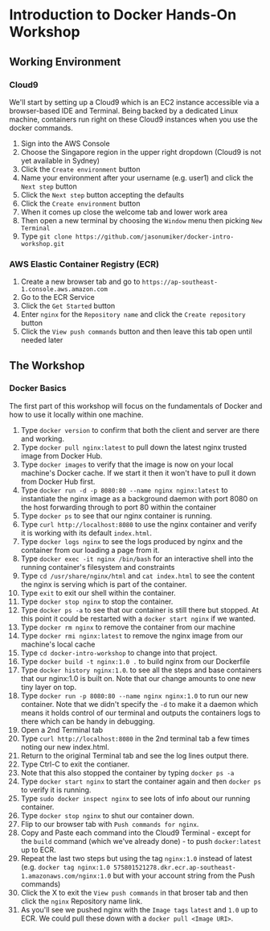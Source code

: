 # Introduction to Docker Hands-On Workshop

## Working Environment

### Cloud9
We'll start by setting up a Cloud9 which is an EC2 instance accessible via a browser-based IDE and Terminal. Being backed by a dedicated Linux machine, containers run right on these Cloud9 instances when you use the docker commands.

1. Sign into the AWS Console
1. Choose the Singapore region in the upper right dropdown (Cloud9 is not yet available in Sydney)
1. Click the `Create environment` button
1. Name your environment after your username (e.g. user1) and click the `Next step` button
1. Click the `Next step` button accepting the defaults
1. Click the `Create environment` button
1. When it comes up close the welcome tab and lower work area
1. Then open a new terminal by choosing the `Window` menu then picking `New Terminal`
1. Type `git clone https://github.com/jasonumiker/docker-intro-workshop.git`

### AWS Elastic Container Registry (ECR)

1. Create a new browser tab and go to `https://ap-southeast-1.console.aws.amazon.com`
1. Go to the ECR Service
1. Click the `Get Started` button
1. Enter `nginx` for the `Repository name` and click the `Create repository` button
1. Click the `View push commands` button and then leave this tab open until needed later

## The Workshop

### Docker Basics
The first part of this workshop will focus on the fundamentals of Docker and how to use it locally within one machine.

1. Type `docker version` to confirm that both the client and server are there and working.
1. Type `docker pull nginx:latest` to pull down the latest nginx trusted image from Docker Hub.
1. Type `docker images` to verify that the image is now on your local machine's Docker cache. If we start it then it won't have to pull it down from Docker Hub first.
1. Type `docker run -d -p 8080:80 --name nginx nginx:latest` to instantiate the nginx image as a background daemon with port 8080 on the host forwarding through to port 80 within the container
1. Type `docker ps` to see that our nginx container is running.
1. Type `curl http://localhost:8080` to use the nginx container and verify it is working with its default `index.html`.
1. Type `docker logs nginx` to see the logs produced by nginx and the container from our loading a page from it.
1. Type `docker exec -it nginx /bin/bash` for an interactive shell into the running container's filesystem and constraints
1. Type `cd /usr/share/nginx/html` and `cat index.html` to see the content the nginx is serving which is part of the container.
1. Type `exit` to exit our shell within the container.
1. Type `docker stop nginx` to stop the container.
1. Type `docker ps -a` to see that our container is still there but stopped. At this point it could be restarted with a `docker start nginx` if we wanted.
1. Type `docker rm nginx` to remove the container from our machine
1. Type `docker rmi nginx:latest` to remove the nginx image from our machine's local cache
1. Type `cd docker-intro-workshop` to change into that project.
1. Type `docker build -t nginx:1.0 .` to build nginx from our Dockerfile
1. Type `docker history nginx:1.0`. to see all the steps and base containers that our nginx:1.0 is built on. Note that our change amounts to one new tiny layer on top.
1. Type `docker run -p 8080:80 --name nginx nginx:1.0` to run our new container. Note that we didn't specify the `-d` to make it a daemon which means it holds control of our terminal and outputs the containers logs to there which can be handy in debugging.
1. Open a 2nd Terminal tab
1. Type `curl http://localhost:8080` in the 2nd terminal tab a few times noting our new index.html.
1. Return to the original Terminal tab and see the log lines output there.
1. Type Ctrl-C to exit the contianer.
1. Note that this also stopped the container by typing `docker ps -a`
1. Type `docker start nginx` to start the container again and then `docker ps` to verify it is running.
1. Type `sudo docker inspect nginx` to see lots of info about our running container.
1. Type `docker stop nginx` to shut our container down.
1. Flip to our browser tab with `Push commands for nginx`.
1. Copy and Paste each command into the Cloud9 Terminal -  except for the `build` command (which we've already done) - to push `docker:latest` up to ECR.
1. Repeat the last two steps but using the tag `nginx:1.0` instead of latest (e.g. `docker tag nginx:1.0 575801521278.dkr.ecr.ap-southeast-1.amazonaws.com/nginx:1.0` but with your account string from the Push commands)
1. Click the X to exit the `View push commands` in that broser tab and then click the `nginx` Repository name link.
1. As you'll see we pushed nginx with the `Image tags` `latest` and `1.0` up to ECR. We could pull these down with a `docker pull <Image URI>`.